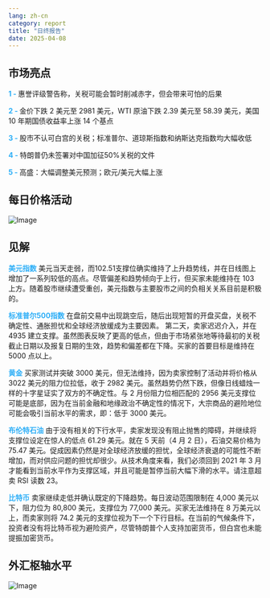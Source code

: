 ```yaml
---
lang: zh-cn
category: report
title: "日终报告"
date: 2025-04-08
---
```



<h2>市场亮点</h2>
<strong style="color: #2caef7;">1 - </strong> 惠誉评级警告称，关税可能会暂时削减赤字，但会带来可怕的后果

<strong style="color: #2caef7;">2 - </strong> 金价下跌 2 美元至 2981 美元，WTI 原油下跌 2.39 美元至 58.39 美元，美国 10 年期国债收益率上涨 14 个基点

<strong style="color: #2caef7;">3 - </strong> 股市不认可白宫的关税；标准普尔、道琼斯指数和纳斯达克指数均大幅收低

<strong style="color: #2caef7;">4 - </strong> 特朗普仍未签署对中国加征50%关税的文件

<strong style="color: #2caef7;">5 - </strong> 高盛：大幅调整美元预测；欧元/美元大幅上涨



<h2>每日价格活动</h2>
<img src="https://markleighedu.github.io/img/Apr-2025/08-Apr-2025/price.jpg" alt="Image"/>

<h2>见解</h2>
<strong style="color: #2caef7;">美元指数</strong> 美元当天走弱，而102.51支撑位确实维持了上升趋势线，并在日线图上增加了一系列较低的高点。尽管偏差和趋势倾向于上行，但买家未能维持在 103 上方。随着股市继续遭受重创，美元指数与主要股市之间的负相关关系目前是积极的。

<strong style="color: #2caef7;">标准普尔500指数</strong> 在盘前交易中出现跳空后，随后出现短暂的开盘买盘，关税不确定性、通胀担忧和全球经济放缓成为主要因素。  第二天，卖家迟迟介入，并在 4935 建立支撑。虽然图表反映了更高的低点，但由于市场紧张地等待最初的关税截止日期以及报复日期的生效，趋势和偏差都在下降。买家的首要目标是维持在 5000 点以上。

<strong style="color: #2caef7;">黄金</strong> 买家测试并突破 3000 美元，但无法维持，因为卖家控制了活动并将价格从 3022 美元的阻力位拉低，收于 2982 美元。虽然趋势仍然下跌，但像日线蜡烛一样的十字星证实了双方的不确定性。与 2 月份阻力位相匹配的 2956 美元支撑位可能是底部，因为在当前金融和地缘政治不确定性的情况下，大宗商品的避险地位可能会吸引当前水平的需求，即：低于 3000 美元。 

<strong style="color: #2caef7;">布伦特石油</strong> 由于没有相关的下行水平，卖家发现没有阻止抛售的障碍，并继续将支撑位设定在惊人的低点 61.29 美元。就在 5 天前（4 月 2 日），石油交易价格为 75.47 美元。促成因素仍然是对全球经济放缓的担忧，全球经济衰退的可能性不断增加，而对供应问题的担忧却很少。从技术角度来看，我们必须回到 2021 年 3 月才能看到当前水平作为支撑区域，并且可能是暂停当前大幅下滑的水平。请注意超卖 RSI 读数 23。

<strong style="color: #2caef7;">比特币</strong> 卖家继续走低并确认既定的下降趋势。每日波动范围限制在 4,000 美元以下，阻力位为 80,800 美元，支撑位为 77,000 美元。买家无法维持在 8 万美元以上，而卖家则将 74.2 美元的支撑位视为下一个下行目标。在当前的气候条件下，投资者没有将比特币视为避险资产，尽管特朗普个人支持加密货币，但白宫也未能提振加密货币。 



<h2>外汇枢轴水平</h2>
<img src="https://markleighedu.github.io/img/Apr-2025/08-Apr-2025/pivot.jpg" alt="Image"/>